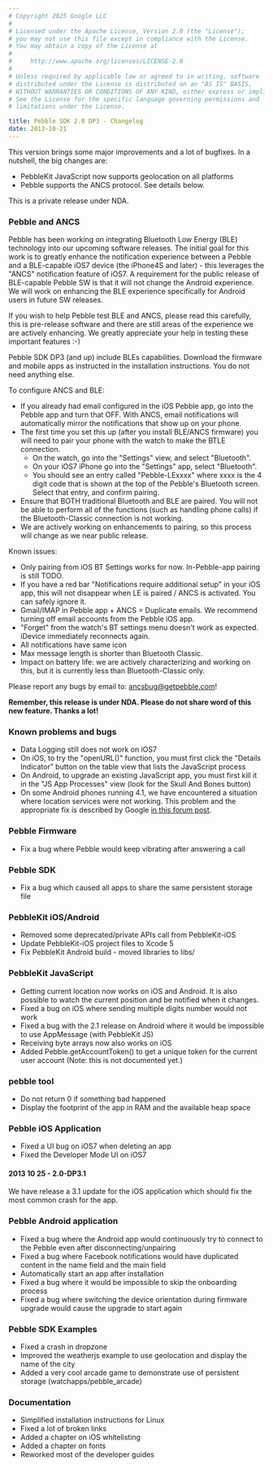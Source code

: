 ```yaml
---
# Copyright 2025 Google LLC
#
# Licensed under the Apache License, Version 2.0 (the "License");
# you may not use this file except in compliance with the License.
# You may obtain a copy of the License at
#
#     http://www.apache.org/licenses/LICENSE-2.0
#
# Unless required by applicable law or agreed to in writing, software
# distributed under the License is distributed on an "AS IS" BASIS,
# WITHOUT WARRANTIES OR CONDITIONS OF ANY KIND, either express or implied.
# See the License for the specific language governing permissions and
# limitations under the License.

title: Pebble SDK 2.0 DP3 - Changelog
date: 2013-10-21
---
```


This version brings some major improvements and a lot of bugfixes. In a nutshell, the big changes are:

 * PebbleKit JavaScript now supports geolocation on all platforms
 * Pebble supports the ANCS protocol. See details below.

This is a private release under NDA.

### Pebble and ANCS

Pebble has been working on integrating Bluetooth Low Energy (BLE) technology into our upcoming software releases.  The initial goal for this work is to greatly enhance the notification experience between a Pebble and a BLE-capable iOS7 device (the iPhone4S and later) - this leverages the "ANCS" notification feature of iOS7.  A requirement for the public release of BLE-capable Pebble SW is that it will not change the Android experience.  We will work on enhancing the BLE experience specifically for Android users in future SW releases.

If you wish to help Pebble test BLE and ANCS, please read this carefully, this is pre-release software and there are still areas of the experience we are actively enhancing.  We greatly appreciate your help in testing these important features :-)

Pebble SDK DP3 (and up) include BLEs capabilities. Download the firmware and mobile apps as instructed in the installation instructions. You do not need anything else.

To configure ANCS and BLE:

- If you already had email configured in the iOS Pebble app, go into the Pebble app and turn that OFF. With ANCS, email notifications will automatically mirror the notifications that show up on your phone.
- The first time you set this up (after you install BLE/ANCS firmware) you will need to pair your phone with the watch to make the BTLE connection.
    - On the watch, go into the "Settings" view, and select "Bluetooth".
    - On your iOS7 iPhone go into the "Settings" app, select "Bluetooth".
    - You should see an entry called "Pebble-LExxxx" where xxxx is the 4 digit code that is shown at the top of the Pebble's Bluetooth screen.  Select that entry, and confirm pairing.
- Ensure that BOTH traditional Bluetooth and BLE are paired.  You will not be able to perform all of the functions (such as handling phone calls) if the Bluetooth-Classic connection is not working.
- We are actively working on enhancements to pairing, so this process will change as we near public release.

Known issues:

- Only pairing from iOS BT Settings works for now. In-Pebble-app pairing is still TODO.
- If you have a red bar "Notifications require additional setup" in your iOS app, this will not disappear when LE is paired / ANCS is activated.  You can safely ignore it.
- Gmail/IMAP in Pebble app + ANCS = Duplicate emails.  We recommend turning off email accounts from the Pebble iOS app.
- "Forget" from the watch's BT settings menu doesn't work as expected. iDevice immediately reconnects again.
- All notifications have same icon
- Max message length is shorter than Bluetooth Classic.
- Impact on battery life: we are actively characterizing and working on this, but it is currently less than Bluetooth-Classic only.

Please report any bugs by email to: [ancsbug@getpebble.com](mailto:ancsbug@getpebble.com)!

**Remember, this release is under NDA. Please do not share word of this new feature. Thanks a lot!**

### Known problems and bugs

 * Data Logging still does not work on iOS7
 * On iOS, to try the "openURL()" function, you must first click the "Details Indicator" button on the table view that lists the JavaScript process
 * On Android, to upgrade an existing JavaScript app, you must first kill it in the "JS App Processes" view (look for the Skull And Bones button)
 * On some Android phones running 4.1, we have encountered a situation where location services were not working. This problem and the appropriate fix is described by Google [in this forum post](http://productforums.google.com/forum/#!msg/mobile/LEPcl9e3dYE/3LZEhiWACigJ).

### Pebble Firmware

 - Fix a bug where Pebble would keep vibrating after answering a call

### Pebble SDK

 - Fix a bug which caused all apps to share the same persistent storage file

### PebbleKit iOS/Android

 - Removed some deprecated/private APIs call from PebbleKit-iOS
 - Update PebbleKit-iOS project files to Xcode 5
 - Fix PebbleKit Android build - moved libraries to libs/

### PebbleKit JavaScript

 - Getting current location now works on iOS and Android. It is also possible to watch the current position and be notified when it changes.
 - Fixed a bug on iOS where sending multiple digits number would not work
 - Fixed a bug with the 2.1 release on Android where it would be impossible to use AppMessage (with PebbleKit JS)
 - Receiving byte arrays now also works on iOS
 - Added Pebble.getAccountToken() to get a unique token for the current user account (Note: this is not documented yet.)

### pebble tool

 - Do not return 0 if something bad happened
 - Display the footprint of the app in RAM and the available heap space

### Pebble iOS Application

 - Fixed a UI bug on iOS7 when deleting an app
 - Fixed the Developer Mode UI on iOS7

#### 2013 10 25 - 2.0-DP3.1

We have release a 3.1 update for the iOS application which should fix the most common crash for the app.

### Pebble Android application

 - Fixed a bug where the Android app would continuously try to connect to the Pebble even after disconnecting/unpairing
 - Fixed a bug where Facebook notifications would have duplicated content in the name field and the main field
 - Automatically start an app after installation
 - Fixed a bug where it would be impossible to skip the onboarding process
 - Fixed a bug where switching the device orientation during firmware upgrade would cause the upgrade to start again

### Pebble SDK Examples

 - Fixed a crash in dropzone
 - Improved the weatherjs example to use geolocation and display the name of the city
 - Added a very cool arcade game to demonstrate use of persistent storage (watchapps/pebble_arcade)

### Documentation

 - Simplified installation instructions for Linux
 - Fixed a lot of broken links
 - Added a chapter on iOS whitelisting
 - Added a chapter on fonts
 - Reworked most of the developer guides
